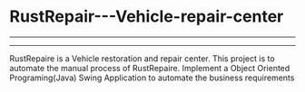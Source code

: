 # RustRepair---Vehicle-repair-center

------------------------------------------------------------------------------------
------------------------------------------------------------------------------------

RustRepaire is a Vehicle restoration and repair center. This project is to automate the manual process of RustRepaire. Implement a Object Oriented Programing(Java) Swing Application to automate the business requirements


